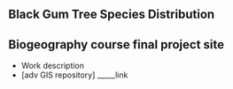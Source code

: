 
## Black Gum Tree Species Distribution
## Biogeography course final project site
- Work description
- [adv GIS repository] _____link
